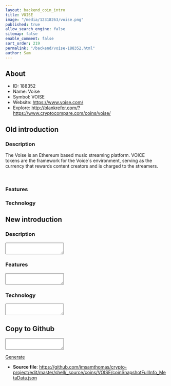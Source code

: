```yaml
---
layout: backend_coin_intro
title: VOISE
image: "/media/12318263/voise.png"
published: true
allow_search_engine: false
sitemap: false
enable_comment: false
sort_order: 219
permalink: "/backend/voise-188352.html"
author: Sam
---
```


## About

- ID: 188352
- Name: Voise
- Symbol: VOISE
- Website: https://www.voise.com/
- Explore: http://blankrefer.com/?https://www.cryptocompare.com/coins/voise/


## Old introduction

### Description

<p><span>The Voise is an Ethereum based music streaming platform. VOICE tokens </span><span>are<span> </span></span><span>the framework for the Voice´s environment, serving as the currency that rewards content creators and is charged to the streamers.</span></p><p> </p>

### Features


### Technology




## New introduction


### Description
<textarea id="meta_description" name="description"></textarea>

### Features
<textarea id="meta_features" name="features"></textarea>

### Technology
<textarea id="meta_technology" name="technology"></textarea>


## Copy to Github

<textarea id="coinsnapshotfullinfo_metadata"></textarea>

<a href="#gen" onclick="generateMetaDatJson()">Generate</a>

- **Source file**: <a href="https://github.com/imsamthomas/crypto-project/edit/master/shell/_source/coins/VOISE/coinSnapshotFullInfo_MetaData.json">https://github.com/imsamthomas/crypto-project/edit/master/shell/_source/coins/VOISE/coinSnapshotFullInfo_MetaData.json</a>

